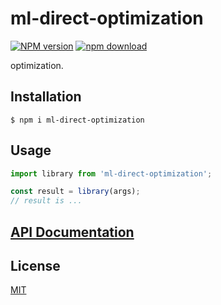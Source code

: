 # ml-direct-optimization

[![NPM version][npm-image]][npm-url]
[![npm download][download-image]][download-url]

optimization.

## Installation

`$ npm i ml-direct-optimization`

## Usage

```js
import library from 'ml-direct-optimization';

const result = library(args);
// result is ...
```

## [API Documentation](https://cheminfo.github.io/ml-direct-optimization/)

## License

[MIT](./LICENSE)

[npm-image]: https://img.shields.io/npm/v/ml-direct-optimization.svg
[npm-url]: https://www.npmjs.com/package/ml-direct-optimization
[ci-image]: https://github.com/cheminfo/ml-direct-optimization/workflows/Node.js%20CI/badge.svg?branch=master
[ci-url]: https://github.com/cheminfo/ml-direct-optimization/actions?query=workflow%3A%22Node.js+CI%22
[download-image]: https://img.shields.io/npm/dm/ml-direct-optimization.svg
[download-url]: https://www.npmjs.com/package/ml-direct-optimization
